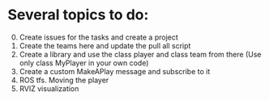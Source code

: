 # Several topics to do:

0. Create issues for the tasks and create a project
1. Create the teams here and update the pull all script
2. Create a library and use the class player and class team from there (Use only class MyPlayer in your own code)
3. Create a custom MakeAPlay message and subscribe to it
4. ROS tfs. Moving the player
5. RVIZ visualization